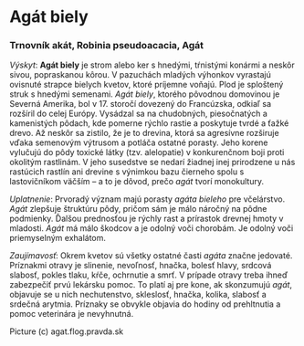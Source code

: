 Agát biely
==========

### Trnovník akát, Robinia pseudoacacia, Agát

*Výskyt*: **Agát biely** je strom alebo ker s hnedými, tŕnistými konármi a
neskôr sivou, popraskanou kôrou. V pazuchách mladých výhonkov vyrastajú ovisnuté
strapce bielych kvetov, ktoré príjemne voňajú. Plod je sploštený struk s hnedými
semenami. *Agát biely*, ktorého pôvodnou domovinou je Severná Amerika, bol v 17.
storočí dovezený do Francúzska, odkiaľ sa rozšíril do celej Európy. Vysádzal sa
na chudobných, piesočnatých a kamenistých pôdach, kde pomerne rýchlo rastie a
poskytuje tvrdé a ťažké drevo. Až neskôr sa zistilo, že je to drevina, ktorá sa
agresívne rozširuje vďaka semenovým výtrusom a potláča ostatné porasty. Jeho
korene vylučujú do pôdy toxické látky (tzv. alelopatie) v konkurenčnom boji
proti okolitým rastlinám. V jeho susedstve se nedarí žiadnej inej prirodzene u
nás rastúcich rastlín ani drevine s výnimkou bazu čierneho spolu s lastovičníkom
väčším – a to je dôvod, prečo *agát* tvorí monokultury.

*Uplatnenie*: Prvoradý význam majú porasty *agáta bieleho* pre včelárstvo.
*Agát* zlepšuje štruktúru pôdy, pričom sám je málo náročný na pôdne podmienky.
Ďalšou prednosťou je rýchly rast a prírastok drevnej hmoty v mladosti. *Agát* má
málo škodcov a je odolný voči chorobám. Je odolný voči priemyselným exhalátom.

*Zaujímavosť*: Okrem kvetov sú všetky ostatné časti *agáta* značne jedovaté.
Príznakmi otravy je slinenie, nevoľnosť, hnačka, bolesť hlavy, srdcová slabosť,
pokles tlaku, kŕče, ochrnutie a smrť. V prípade otravy treba ihneď zabezpečiť
prvú lekársku pomoc. To platí aj pre kone, ak skonzumujú *agát*, objavuje se u
nich nechutenstvo, skleslosť, hnačka, kolika, slabosť a srdečná arytmia.
Príznaky se obvykle objavia do hodiny od prehltnutia a pomoc veterinára je
nevyhnutná.

Picture (c) agat.flog.pravda.sk

